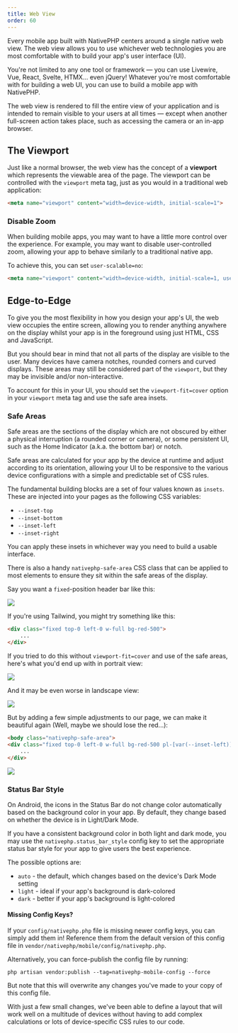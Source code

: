 ```yaml
---
title: Web View
order: 60
---
```


Every mobile app built with NativePHP centers around a single native web view. The web view allows you to use whichever
web technologies you are most comfortable with to build your app's user interface (UI).

You're not limited to any one tool or framework — you can use Livewire, Vue, React, Svelte, HTMX... even jQuery!
Whatever you're most comfortable with for building a web UI, you can use to build a mobile app with NativePHP.

The web view is rendered to fill the entire view of your application and is intended to remain visible to your users at
all times — except when another full-screen action takes place, such as accessing the camera or an in-app browser.

## The Viewport

Just like a normal browser, the web view has the concept of a **viewport** which represents the viewable area of the
page. The viewport can be controlled with the `viewport` meta tag, just as you would in a traditional web application:

```html
<meta name="viewport" content="width=device-width, initial-scale=1">
```

### Disable Zoom
When building mobile apps, you may want to have a little more control over the experience. For example, you may
want to disable user-controlled zoom, allowing your app to behave similarly to a traditional native app.

To achieve this, you can set `user-scalable=no`:

```html
<meta name="viewport" content="width=device-width, initial-scale=1, user-scalable=no">
```

## Edge-to-Edge

To give you the most flexibility in how you design your app's UI, the web view occupies the entire screen, allowing you
to render anything anywhere on the display whilst your app is in the foreground using just HTML, CSS and JavaScript.

But you should bear in mind that not all parts of the display are visible to the user. Many devices have camera
notches, rounded corners and curved displays. These areas may still be considered part of the `viewport`, but they may
be invisible and/or non-interactive.

To account for this in your UI, you should set the `viewport-fit=cover` option in your `viewport` meta tag and use the
safe area insets.

### Safe Areas

Safe areas are the sections of the display which are not obscured by either a physical interruption (a rounded corner
or camera), or some persistent UI, such as the Home Indicator (a.k.a. the bottom bar) or notch.

Safe areas are calculated for your app by the device at runtime and adjust according to its orientation, allowing your
UI to be responsive to the various device configurations with a simple and predictable set of CSS rules.

The fundamental building blocks are a set of four values known as `insets`. These are injected into your pages as the
following CSS variables:

- `--inset-top`
- `--inset-bottom`
- `--inset-left`
- `--inset-right`

You can apply these insets in whichever way you need to build a usable interface.

There is also a handy `nativephp-safe-area` CSS class that can be applied to most elements to ensure they sit within
the safe areas of the display.

Say you want a `fixed`-position header bar like this:

![](/img/docs/viewport-fit-cover.png)

If you're using Tailwind, you might try something like this:

```html
<div class="fixed top-0 left-0 w-full bg-red-500">
    ...
</div>
```

If you tried to do this without `viewport-fit=cover` and use of the safe areas, here's what you'd end up with in
portrait view:

![](/img/docs/viewport-default.png)

And it may be even worse in landscape view:

![](/img/docs/viewport-default-landscape.png)

But by adding a few simple adjustments to our page, we can make it beautiful again (Well, maybe we should lose the
red...):

```html
<body class="nativephp-safe-area">
<div class="fixed top-0 left-0 w-full bg-red-500 pl-[var(--inset-left)] pr-[var(--inset-right)]">
    ...
</div>
```

![](/img/docs/viewport-fit-cover-landscape.png)

### Status Bar Style

On Android, the icons in the Status Bar do not change color automatically based on the background color in your app.
By default, they change based on whether the device is in Light/Dark Mode.

If you have a consistent background color in both light and dark mode, you may use the `nativephp.status_bar_style`
config key to set the appropriate status bar style for your app to give users the best experience.

The possible options are:

- `auto` - the default, which changes based on the device's Dark Mode setting
- `light` - ideal if your app's background is dark-colored
- `dark` - better if your app's background is light-colored

<aside class="relative z-0 mt-5 overflow-hidden rounded-2xl bg-pink-50 px-5 ring-1 ring-black/5 dark:bg-pink-600/10">

#### Missing Config Keys?

If your `config/nativephp.php` file is missing newer config keys, you can simply add them in! Reference them from the
default version of this config file in `vendor/nativephp/mobile/config/nativephp.php`.

Alternatively, you can force-publish the config file by running:

```shell
php artisan vendor:publish --tag=nativephp-mobile-config --force
```

But note that this will overwrite any changes you've made to your copy of this config file.

</aside>

With just a few small changes, we've been able to define a layout that will work well on a multitude of devices
without having to add complex calculations or lots of device-specific CSS rules to our code.
